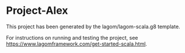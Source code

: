 # Project-Alex

This project has been generated by the lagom/lagom-scala.g8 template.

For instructions on running and testing the project, see https://www.lagomframework.com/get-started-scala.html.
